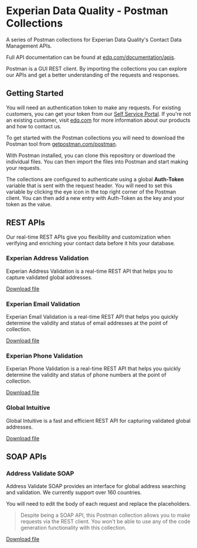 # Experian Data Quality - Postman Collections

A series of Postman collections for Experian Data Quality's Contact Data Management APIs.

Full API documentation can be found at [edq.com/documentation/apis](http://edq.com/documentation/apis).

Postman is a GUI REST client. By importing the collections you can explore our APIs and get a better understanding of the requests and responses.

## Getting Started

You will need an authentication token to make any requests. For existing customers, you can get your token from our [Self Service Portal](https://manage.experianaperture.io). If you're not an existing customer, visit [edq.com](http://edq.com) for more information about our products and how to contact us.

To get started with the Postman collections you will need to download the Postman tool from [getpostman.com/postman](https://www.getpostman.com/postman).

With Postman installed, you can clone this repository or download the individual files. You can then import the files into Postman and start making your requests.

The collections are configured to authenticate using a global **Auth-Token** variable that is sent with the request header. You will need to set this variable by clicking the eye icon in the top right corner of the Postman client. You can then add a new entry with Auth-Token as the key and your token as the value.

## REST APIs

Our real-time REST APIs give you flexibility and customization when verifying and enriching your contact data before it hits your database.

### Experian Address Validation

Experian Address Validation is a real-time REST API that helps you to capture validated global addresses. 

[Download file](../../raw/master/Experian%20Address%20Validation.postman_collection.json)

### Experian Email Validation

Experian Email Validation is a real-time REST API that helps you quickly determine the validity and status of email addresses at the point of collection. 

[Download file](../../raw/master/experian-email-validation.postman_collection.json)

### Experian Phone Validation

Experian Phone Validation is a real-time REST API that helps you quickly determine the validity and status of phone numbers at the point of collection.

[Download file](../../raw/master/experian-phone-validation.postman_collection.json)

### Global Intuitive

Global Intuitive is a fast and efficient REST API for capturing validated global addresses.

[Download file](../../raw/master/global-intuitive.postman_collection.json)

## SOAP APIs

### Address Validate SOAP

Address Validate SOAP provides an interface for global address searching and validation. We currently support over 160 countries.

You will need to edit the body of each request and replace the placeholders.

> Despite being a SOAP API, this Postman collection allows you to make requests via the REST client. You won't be able to use any of the code generation functionality with this collection.

[Download file](../../raw/master/address-validate-soap.postman_collection.json)






